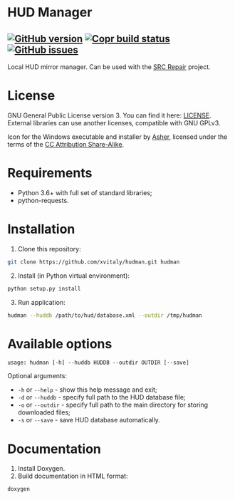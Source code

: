 # HUD Manager

[![GitHub version](https://badge.fury.io/gh/xvitaly%2Fhudman.svg)](https://github.com/xvitaly/hudman/releases)
[![Copr build status](https://copr.fedorainfracloud.org/coprs/xvitaly/ecrepo/package/python-hudman/status_image/last_build.png)](https://copr.fedorainfracloud.org/coprs/xvitaly/ecrepo/package/python-hudman/)
[![GitHub issues](https://img.shields.io/github/issues/xvitaly/hudman.svg?label=issues&maxAge=60)](https://github.com/xvitaly/hudman/issues)
---

Local HUD mirror manager. Can be used with the [SRC Repair](https://github.com/xvitaly/srcrepair) project.

# License
GNU General Public License version 3. You can find it here: [LICENSE](LICENSE). External libraries can use another licenses, compatible with GNU GPLv3.

Icon for the Windows executable and installer by [Asher](https://www.deviantart.com/kyo-tux), licensed under the terms of the [CC Attribution Share-Alike](https://creativecommons.org/licenses/by-sa/4.0/legalcode).

# Requirements

  * Python 3.6+ with full set of standard libraries;
  * python-requests.

# Installation

  1. Clone this repository:
  ```bash
  git clone https://github.com/xvitaly/hudman.git hudman
  ```
  2. Install (in Python virtual environment):
  ```bash
  python setup.py install
  ```
  3. Run application:
  ```bash
  hudman --huddb /path/to/hud/database.xml --outdir /tmp/hudman
  ```

# Available options

```text
usage: hudman [-h] --huddb HUDDB --outdir OUTDIR [--save]
```

Optional arguments:
 * `-h` or `--help` - show this help message and exit;
 * `-d` or `--huddb` - specify full path to the HUD database file;
 * `-o` or  `--outdir` - specify full path to the main directory for storing downloaded files;
 * `-s` or `--save` - save HUD database automatically.

# Documentation

  1. Install Doxygen.
  2. Build documentation in HTML format:
  ```bash
  doxygen
  ```
